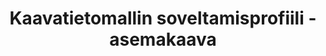 ---
layout: "default"
title: "Kaavatietomallin soveltamisprofiili - asemakaava"
description: ""
id: "kaavamaarayslajit"
status: "Ehdotus"
---